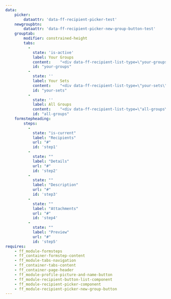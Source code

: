 ```yaml
---
data:
    picker:
        dataattr: 'data-ff-recipient-picker-test'
    newgroupbtn:
        dataattr: 'data-ff-recipient-picker-new-group-button-test'
    grouptab:
        modifier: constrained-height
        tabs:            
          -
            state: 'is-active'
            label: Your Groups        
            content:    "<div data-ff-recipient-list-type=\"your-groups\"/>"
            id: "your-groups"
          -
            state: ''
            label: Your Sets
            content:    "<div data-ff-recipient-list-type=\"your-sets\"/>"
            id: "your-sets"
          -
            state: ''
            label: All Groups
            content:    "<div data-ff-recipient-list-type=\"all-groups\"/>"
            id: "all-groups"
    formstepheading:
        steps:
          -
            state: "is-current"
            label: "Recipients"
            url: "#"
            id: 'step1'
          -
            state: ""
            label: "Details"
            url: "#"
            id: 'step2'
          -
            state: ""
            label: "Description"
            url: "#"
            id: 'step3'
          -
            state: ""
            label: "Attachments"
            url: "#"
            id: 'step4'
          -
            state: ""
            label: "Preview"
            url: "#"
            id: 'step5'
requires: 
    - ff_module-formsteps 
    - ff_container-formstep-content
    - ff_module-tabs-navigation
    - ff_container-tabs-content
    - ff_container-page-header
    - ff_module-profile-picture-and-name-button
    - ff_module-recipient-button-list-component
    - ff_module-recipient-picker-component
    - ff_module-recipient-picker-new-group-button
---
```


